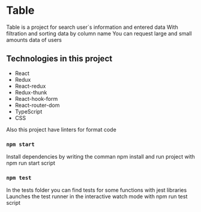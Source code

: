 # Table
Table is a project for search user`s information and entered data
With filtration and sorting data by column name
You can request large and small amounts data of users

## Technologies in this project
+ React
+ Redux
+ React-redux
+ Redux-thunk
+ React-hook-form
+ React-router-dom
+ TypeScript
+ CSS

Also this project have linters for format code

### `npm start`
Install dependencies by writing the comman npm install and run project with npm run start script

### `npm test`
In the tests folder you can find tests for some functions with jest libraries
Launches the test runner in the interactive watch mode with npm run test script